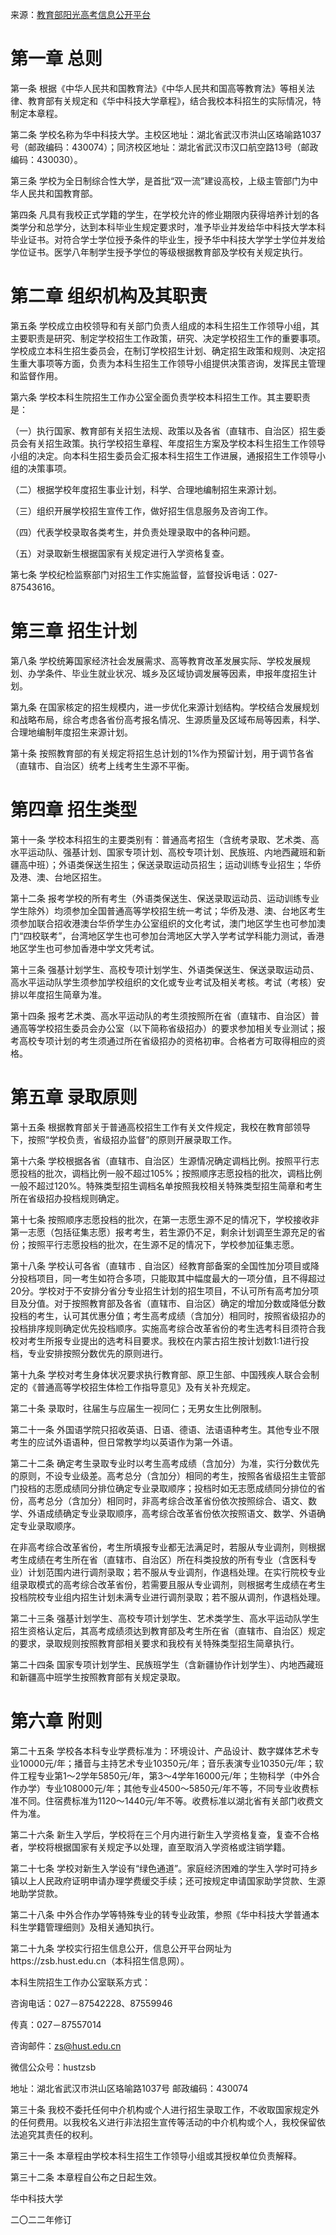 来源：[教育部阳光高考信息公开平台](https://gaokao.chsi.com.cn/zsgs/zhangcheng/listVerifedZszc--infoId-3752650877,method-view,schId-384.dhtml)

# 第一章  总则

第一条 根据《中华人民共和国教育法》《中华人民共和国高等教育法》等相关法律、教育部有关规定和《华中科技大学章程》，结合我校本科招生的实际情况，特制定本章程。

第二条 学校名称为华中科技大学。主校区地址：湖北省武汉市洪山区珞喻路1037号（邮政编码：430074）；同济校区地址：湖北省武汉市汉口航空路13号（邮政编码：430030）。

第三条 学校为全日制综合性大学，是首批“双一流”建设高校，上级主管部门为中华人民共和国教育部。

第四条 凡具有我校正式学籍的学生，在学校允许的修业期限内获得培养计划的各类学分和总学分，达到本科毕业生规定要求时，准予毕业并发给华中科技大学本科毕业证书。对符合学士学位授予条件的毕业生，授予华中科技大学学士学位并发给学位证书。医学八年制学生授予学位的等级根据教育部及学校有关规定执行。

# 第二章  组织机构及其职责

第五条 学校成立由校领导和有关部门负责人组成的本科生招生工作领导小组，其主要职责是研究、制定学校招生工作政策，研究、决定学校招生工作的重要事项。学校成立本科生招生委员会，在制订学校招生计划、确定招生政策和规则、决定招生重大事项等方面，负责为本科生招生工作领导小组提供决策咨询，发挥民主管理和监督作用。

第六条 学校本科生院招生工作办公室全面负责学校本科招生工作。其主要职责是：

（一）执行国家、教育部有关招生法规、政策以及各省（直辖市、自治区）招生委员会有关招生政策。执行学校招生章程、年度招生方案及学校本科生招生工作领导小组的决定。向本科生招生委员会汇报本科生招生工作进展，通报招生工作领导小组的决策事项。

（二）根据学校年度招生事业计划，科学、合理地编制招生来源计划。

（三）组织开展学校招生宣传工作，做好招生信息服务及咨询工作。

（四）代表学校录取各类考生，并负责处理录取中的各种问题。

（五）对录取新生根据国家有关规定进行入学资格复查。

第七条 学校纪检监察部门对招生工作实施监督，监督投诉电话：027-87543616。

# 第三章  招生计划

第八条 学校统筹国家经济社会发展需求、高等教育改革发展实际、学校发展规划、办学条件、毕业生就业状况、城乡及区域协调发展等因素，申报年度招生计划。

第九条 在国家核定的招生规模内，进一步优化来源计划结构。学校结合发展规划和战略布局，综合考虑各省份高考报名情况、生源质量及区域布局等因素，科学、合理地编制年度招生来源计划。

第十条 按照教育部的有关规定将招生总计划的1%作为预留计划，用于调节各省（直辖市、自治区）统考上线考生生源不平衡。

# 第四章  招生类型

第十一条 学校本科招生的主要类别有：普通高考招生（含统考录取、艺术类、高水平运动队、强基计划、国家专项计划、高校专项计划、民族班、内地西藏班和新疆高中班）；外语类保送生招生；保送录取运动员招生；运动训练专业招生；华侨及港、澳、台地区招生。

第十二条 报考学校的所有考生（外语类保送生、保送录取运动员、运动训练专业学生除外）均须参加全国普通高等学校招生统一考试；华侨及港、澳、台地区考生须参加联合招收港澳台华侨学生办公室组织的文化考试，澳门地区学生也可参加澳门“四校联考”，台湾地区学生也可参加台湾地区大学入学考试学科能力测试，香港地区学生也可参加香港中学文凭考试。

第十三条 强基计划学生、高校专项计划学生、外语类保送生、保送录取运动员、高水平运动队学生须参加学校组织的文化或专业考试及相关考核。考试（考核）安排以年度招生简章为准。

第十四条 报考艺术类、高水平运动队的考生须按照所在省（直辖市、自治区）普通高等学校招生委员会办公室（以下简称省级招办）的要求参加相关专业测试；报考高校专项计划的考生须通过所在省级招办的资格初审。合格者方可取得相应的资格。

# 第五章  录取原则

第十五条 根据教育部关于普通高校招生工作有关文件规定，我校在教育部领导下，按照“学校负责，省级招办监督”的原则开展录取工作。

第十六条 学校根据各省（直辖市、自治区）生源情况确定调档比例。按照平行志愿投档的批次，调档比例一般不超过105%；按照顺序志愿投档的批次，调档比例一般不超过120%。特殊类型招生调档名单按照我校相关特殊类型招生简章和考生所在省级招办投档规则确定。

第十七条 按照顺序志愿投档的批次，在第一志愿生源不足的情况下，学校接收非第一志愿（包括征集志愿）报考考生，若生源仍不足，剩余计划调至生源充足的省份；按照平行志愿投档的批次，在生源不足的情况下，学校参加征集志愿。

第十八条 学校认可各省（直辖市﹑自治区）经教育部备案的全国性加分项目或降分投档项目，同一考生如符合多项，只能取其中幅度最大的一项分值，且不得超过20分。学校对于不安排分省分专业招生计划的招生项目，不认可所有高考加分项目及分值。对于按照教育部及各省（直辖市、自治区）确定的增加分数或降低分数投档的考生，认可其优惠分值；考生高考成绩（含加分）相同时，按照省级招办的投档排序规则确定优先投档顺序。实施高考综合改革省份的考生选考科目须符合我校对考生所报专业提出的选考科目要求。我校在内蒙古招生按计划数1:1进行投档，专业安排按照分数优先的原则进行。

第十九条 学校对考生身体状况要求执行教育部、原卫生部、中国残疾人联合会制定的《普通高等学校招生体检工作指导意见》及有关补充规定。

第二十条 录取时，往届生与应届生一视同仁；无男女生比例限制。

第二十一条 外国语学院只招收英语、日语、德语、法语语种考生。其他专业不限考生的应试外语语种，但日常教学均以英语作为第一外语。

第二十二条 确定考生录取专业时以考生高考成绩（含加分）为准，实行分数优先的原则，不设专业级差。高考总分（含加分）相同的考生，按照各省级招生主管部门投档的志愿成绩同分排位确定专业录取顺序；投档时如无志愿成绩同分排位的省份，高考总分（含加分）相同时，非高考综合改革省份依次按照综合、语文、数学、外语成绩确定专业录取顺序，高考综合改革省份依次按照语文、数学、外语确定专业录取顺序。

在非高考综合改革省份，考生所填报专业都无法满足时，若服从专业调剂，则根据考生成绩在考生所在省（直辖市、自治区）所在科类投放的所有专业（含医科专业）计划范围内进行调剂录取；若不服从专业调剂，作退档处理。在实行院校专业组录取模式的高考综合改革省份，若需要且服从专业调剂，则根据考生成绩在考生投档院校专业组内招生计划未满专业进行调剂录取；若不服从调剂，作退档处理。

第二十三条 强基计划学生、高校专项计划学生、艺术类学生、高水平运动队学生招生资格认定后，其高考成绩须达到教育部及考生所在省（直辖市、自治区）规定的要求，录取规则按照教育部相关要求和我校有关特殊类型招生简章执行。

第二十四条 国家专项计划学生、民族班学生（含新疆协作计划学生）、内地西藏班和新疆高中班学生按照教育部有关规定录取。

# 第六章  附则

第二十五条 学校各本科专业学费标准为：环境设计、产品设计、数字媒体艺术专业10000元/年；播音与主持艺术专业10350元/年；音乐表演专业10350元/年；软件工程专业第1～2学年5850元/年，第3～4学年16000元/年；生物科学（中外合作办学）专业108000元/年；其他专业4500～5850元/年不等，不同专业收费标准不同。住宿费标准为1120～1440元/年不等。收费标准以湖北省有关部门收费文件为准。

第二十六条 新生入学后，学校将在三个月内进行新生入学资格复查，复查不合格者，学校将根据国家有关规定予以处理，直至取消入学资格或注销学籍。

第二十七条 学校对新生入学设有“绿色通道”。家庭经济困难的学生入学时可持乡镇以上人民政府证明申请办理学费缓交手续；还可按规定申请国家助学贷款、生源地助学贷款。

第二十八条 中外合作办学等特殊专业的转专业政策，参照《华中科技大学普通本科生学籍管理细则》及相关通知执行。

第二十九条 学校实行招生信息公开，信息公开平台网址为https://zsb.hust.edu.cn（本科招生信息网）。

本科生院招生工作办公室联系方式：

咨询电话：027－87542228、87559946

传真：027－87557014

咨询邮件：zs@hust.edu.cn

微信公众号：hustzsb

地址：湖北省武汉市洪山区珞喻路1037号 邮政编码：430074

第三十条 我校不委托任何中介机构或个人进行招生录取工作，不收取国家规定外的任何费用。以我校名义进行非法招生宣传等活动的中介机构或个人，我校保留依法追究其责任的权利。

第三十一条 本章程由学校本科生招生工作领导小组或其授权单位负责解释。

第三十二条 本章程自公布之日起生效。

华中科技大学

二〇二二年修订
